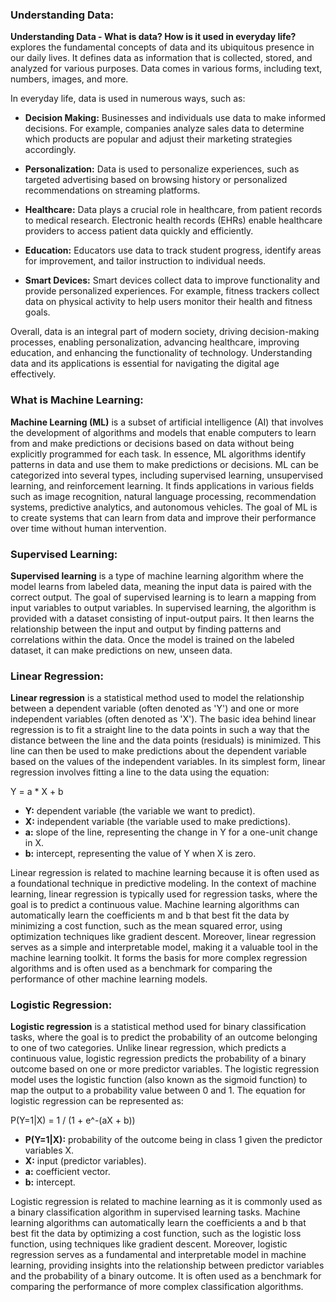 ### Understanding Data:

**Understanding Data - What is data? How is it used in everyday life?** explores the fundamental concepts of data and its ubiquitous presence in our daily lives. It defines data as information that is collected, stored, and analyzed for various purposes. Data comes in various forms, including text, numbers, images, and more.

In everyday life, data is used in numerous ways, such as:

- **Decision Making:** Businesses and individuals use data to make informed decisions. For example, companies analyze sales data to determine which products are popular and adjust their marketing strategies accordingly.

- **Personalization:** Data is used to personalize experiences, such as targeted advertising based on browsing history or personalized recommendations on streaming platforms.

- **Healthcare:** Data plays a crucial role in healthcare, from patient records to medical research. Electronic health records (EHRs) enable healthcare providers to access patient data quickly and efficiently.

- **Education:** Educators use data to track student progress, identify areas for improvement, and tailor instruction to individual needs.

- **Smart Devices:** Smart devices collect data to improve functionality and provide personalized experiences. For example, fitness trackers collect data on physical activity to help users monitor their health and fitness goals.

Overall, data is an integral part of modern society, driving decision-making processes, enabling personalization, advancing healthcare, improving education, and enhancing the functionality of technology. Understanding data and its applications is essential for navigating the digital age effectively.

### What is Machine Learning:

**Machine Learning (ML)** is a subset of artificial intelligence (AI) that involves the development of algorithms and models that enable computers to learn from and make predictions or decisions based on data without being explicitly programmed for each task. In essence, ML algorithms identify patterns in data and use them to make predictions or decisions. ML can be categorized into several types, including supervised learning, unsupervised learning, and reinforcement learning. It finds applications in various fields such as image recognition, natural language processing, recommendation systems, predictive analytics, and autonomous vehicles. The goal of ML is to create systems that can learn from data and improve their performance over time without human intervention.

### Supervised Learning:

**Supervised learning** is a type of machine learning algorithm where the model learns from labeled data, meaning the input data is paired with the correct output. The goal of supervised learning is to learn a mapping from input variables to output variables. In supervised learning, the algorithm is provided with a dataset consisting of input-output pairs. It then learns the relationship between the input and output by finding patterns and correlations within the data. Once the model is trained on the labeled dataset, it can make predictions on new, unseen data.

### Linear Regression:

**Linear regression** is a statistical method used to model the relationship between a dependent variable (often denoted as 'Y') and one or more independent variables (often denoted as 'X'). The basic idea behind linear regression is to fit a straight line to the data points in such a way that the distance between the line and the data points (residuals) is minimized. This line can then be used to make predictions about the dependent variable based on the values of the independent variables. In its simplest form, linear regression involves fitting a line to the data using the equation:

Y = a * X + b

- **Y:** dependent variable (the variable we want to predict).
- **X:** independent variable (the variable used to make predictions).
- **a:** slope of the line, representing the change in Y for a one-unit change in X.
- **b:** intercept, representing the value of Y when X is zero.

Linear regression is related to machine learning because it is often used as a foundational technique in predictive modeling. In the context of machine learning, linear regression is typically used for regression tasks, where the goal is to predict a continuous value. Machine learning algorithms can automatically learn the coefficients m and b that best fit the data by minimizing a cost function, such as the mean squared error, using optimization techniques like gradient descent. Moreover, linear regression serves as a simple and interpretable model, making it a valuable tool in the machine learning toolkit. It forms the basis for more complex regression algorithms and is often used as a benchmark for comparing the performance of other machine learning models.

### Logistic Regression:

**Logistic regression** is a statistical method used for binary classification tasks, where the goal is to predict the probability of an outcome belonging to one of two categories. Unlike linear regression, which predicts a continuous value, logistic regression predicts the probability of a binary outcome based on one or more predictor variables. The logistic regression model uses the logistic function (also known as the sigmoid function) to map the output to a probability value between 0 and 1. The equation for logistic regression can be represented as:

P(Y=1|X) = 1 / (1 + e^-(aX + b))

- **P(Y=1|X):** probability of the outcome being in class 1 given the predictor variables X.
- **X:** input (predictor variables).
- **a:** coefficient vector.
- **b:** intercept.

Logistic regression is related to machine learning as it is commonly used as a binary classification algorithm in supervised learning tasks. Machine learning algorithms can automatically learn the coefficients a and b that best fit the data by optimizing a cost function, such as the logistic loss function, using techniques like gradient descent. Moreover, logistic regression serves as a fundamental and interpretable model in machine learning, providing insights into the relationship between predictor variables and the probability of a binary outcome. It is often used as a benchmark for comparing the performance of more complex classification algorithms.
